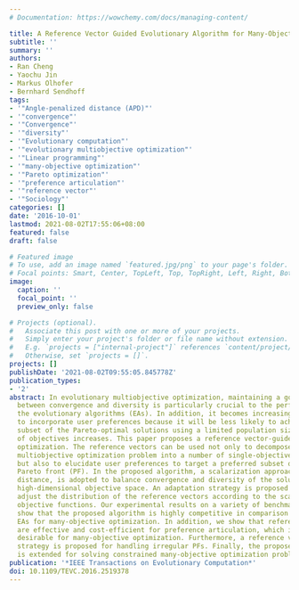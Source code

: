 ```yaml
---
# Documentation: https://wowchemy.com/docs/managing-content/

title: A Reference Vector Guided Evolutionary Algorithm for Many-Objective Optimization
subtitle: ''
summary: ''
authors:
- Ran Cheng
- Yaochu Jin
- Markus Olhofer
- Bernhard Sendhoff
tags:
- '"Angle-penalized distance (APD)"'
- '"convergence"'
- '"Convergence"'
- '"diversity"'
- '"Evolutionary computation"'
- '"evolutionary multiobjective optimization"'
- '"Linear programming"'
- '"many-objective optimization"'
- '"Pareto optimization"'
- '"preference articulation"'
- '"reference vector"'
- '"Sociology"'
categories: []
date: '2016-10-01'
lastmod: 2021-08-02T17:55:06+08:00
featured: false
draft: false

# Featured image
# To use, add an image named `featured.jpg/png` to your page's folder.
# Focal points: Smart, Center, TopLeft, Top, TopRight, Left, Right, BottomLeft, Bottom, BottomRight.
image:
  caption: ''
  focal_point: ''
  preview_only: false

# Projects (optional).
#   Associate this post with one or more of your projects.
#   Simply enter your project's folder or file name without extension.
#   E.g. `projects = ["internal-project"]` references `content/project/deep-learning/index.md`.
#   Otherwise, set `projects = []`.
projects: []
publishDate: '2021-08-02T09:55:05.845778Z'
publication_types:
- '2'
abstract: In evolutionary multiobjective optimization, maintaining a good balance
  between convergence and diversity is particularly crucial to the performance of
  the evolutionary algorithms (EAs). In addition, it becomes increasingly important
  to incorporate user preferences because it will be less likely to achieve a representative
  subset of the Pareto-optimal solutions using a limited population size as the number
  of objectives increases. This paper proposes a reference vector-guided EA for many-objective
  optimization. The reference vectors can be used not only to decompose the original
  multiobjective optimization problem into a number of single-objective subproblems,
  but also to elucidate user preferences to target a preferred subset of the whole
  Pareto front (PF). In the proposed algorithm, a scalarization approach, termed angle-penalized
  distance, is adopted to balance convergence and diversity of the solutions in the
  high-dimensional objective space. An adaptation strategy is proposed to dynamically
  adjust the distribution of the reference vectors according to the scales of the
  objective functions. Our experimental results on a variety of benchmark test problems
  show that the proposed algorithm is highly competitive in comparison with five state-of-the-art
  EAs for many-objective optimization. In addition, we show that reference vectors
  are effective and cost-efficient for preference articulation, which is particularly
  desirable for many-objective optimization. Furthermore, a reference vector regeneration
  strategy is proposed for handling irregular PFs. Finally, the proposed algorithm
  is extended for solving constrained many-objective optimization problems.
publication: '*IEEE Transactions on Evolutionary Computation*'
doi: 10.1109/TEVC.2016.2519378
---
```

